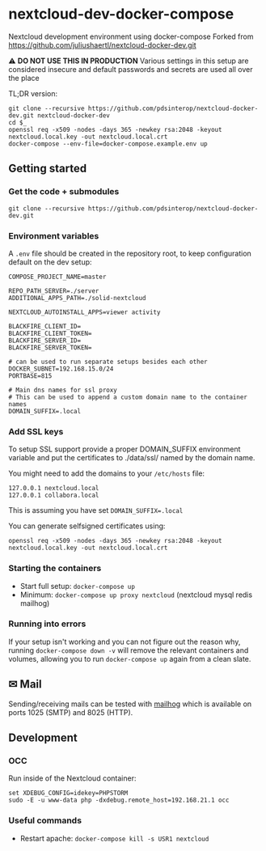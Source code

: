 # nextcloud-dev-docker-compose

Nextcloud development environment using docker-compose
Forked from https://github.com/juliushaertl/nextcloud-docker-dev.git

⚠ **DO NOT USE THIS IN PRODUCTION** Various settings in this setup are considered insecure and default passwords and secrets are used all over the place


TL;DR version:

```
git clone --recursive https://github.com/pdsinterop/nextcloud-docker-dev.git nextcloud-docker-dev
cd $_
openssl req -x509 -nodes -days 365 -newkey rsa:2048 -keyout  nextcloud.local.key -out nextcloud.local.crt
docker-compose --env-file=docker-compose.example.env up
```

## Getting started

### Get the code + submodules
```
git clone --recursive https://github.com/pdsinterop/nextcloud-docker-dev.git
```

### Environment variables

A `.env` file should be created in the repository root, to keep configuration default on the dev setup:

```
COMPOSE_PROJECT_NAME=master

REPO_PATH_SERVER=./server
ADDITIONAL_APPS_PATH=./solid-nextcloud

NEXTCLOUD_AUTOINSTALL_APPS=viewer activity

BLACKFIRE_CLIENT_ID=
BLACKFIRE_CLIENT_TOKEN=
BLACKFIRE_SERVER_ID=
BLACKFIRE_SERVER_TOKEN=

# can be used to run separate setups besides each other
DOCKER_SUBNET=192.168.15.0/24
PORTBASE=815

# Main dns names for ssl proxy
# This can be used to append a custom domain name to the container names
DOMAIN_SUFFIX=.local
```

### Add SSL keys

To setup SSL support provide a proper DOMAIN_SUFFIX environment variable and put the certificates to ./data/ssl/ named by the domain name.

You might need to add the domains to your `/etc/hosts` file:

```
127.0.0.1 nextcloud.local
127.0.0.1 collabora.local
```

This is assuming you have set `DOMAIN_SUFFIX=.local`

You can generate selfsigned certificates using:

```
openssl req -x509 -nodes -days 365 -newkey rsa:2048 -keyout  nextcloud.local.key -out nextcloud.local.crt
```

### Starting the containers

- Start full setup: `docker-compose up`
- Minimum: `docker-compose up proxy nextcloud` (nextcloud mysql redis mailhog)


### Running into errors

If your setup isn't working and you can not figure out the reason why, running
`docker-compose down -v` will remove the relevant containers and volumes,
allowing you to run `docker-compose up` again from a clean slate.

## ✉ Mail

Sending/receiving mails can be tested with [mailhog](https://github.com/mailhog/MailHog) which is available on ports 1025 (SMTP) and 8025 (HTTP).

## Development

### OCC

Run inside of the Nextcloud container:
```
set XDEBUG_CONFIG=idekey=PHPSTORM
sudo -E -u www-data php -dxdebug.remote_host=192.168.21.1 occ
```

### Useful commands

- Restart apache: `docker-compose kill -s USR1 nextcloud`
